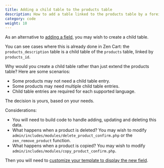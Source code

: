 ```yaml
---
title: Adding a child table to the products table 
description: How to add a table linked to the products table by a foreign key 
category: code
weight: 10
---
```


As an alternative to [adding a field](/dev/code/add_field_products/), you may wish to create a child table. 

You can see cases where this is already done in Zen Cart: the `products_description` table is a child table of the `products` table, linked by `products_id`.

Why would you create a child table rather than just extend the products table?  Here are some scenarios: 

- Some products may not need a child table entry. 
- Some products may need multiple child table entries. 
- Child table entries are required for each supported language. 

The decision is yours, based on your needs.  

Considerations: 
- You will need to build code to handle adding, updating and deleting this data.
- What happens when a product is deleted?  You may wish to modify `admin/includes/modules/delete_product_confirm.php` or the `zen_remove_product` function. 
- What happens when a product is copied?  You may wish to modify `admin/includes/modules/copy_product_confirm.php`. 

Then you will need to [customize your template to display the new field](/dev/code/displaying_custom_fields/). 
